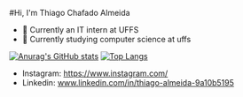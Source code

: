 #Hi, I'm Thiago Chafado Almeida


- 🔭 Currently an IT intern at UFFS
- 🌱 Currently studying computer science at uffs


[![Anurag's GitHub stats](https://github-readme-stats.vercel.app/api?username=thiagochafado)](https://github.com/anuraghazra/github-readme-stats&show_icons=true)
[![Top Langs](https://github-readme-stats-git-masterrstaa-rickstaa.vercel.app/api/top-langs/?username=ThiagoChafado)](https://github.com/anuraghazra/github-readme-stats)


- Instagram: https://www.instagram.com/
- Linkedin: www.linkedin.com/in/thiago-almeida-9a10b5195 



